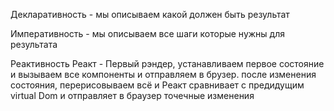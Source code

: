 Декларативность - мы описываем какой должен быть результат

Императивность - мы описываем все шаги которые нужны для результата



Реактивность Реакт - Первый рэндер, устанавливаем первое состояние и вызываем все компоненты и отправляем в брузер.
после изменения состояния, перерисовываем всё и Реакт сравнивает с предидущим virtual Dom и отправляет в браузер точечные изменения